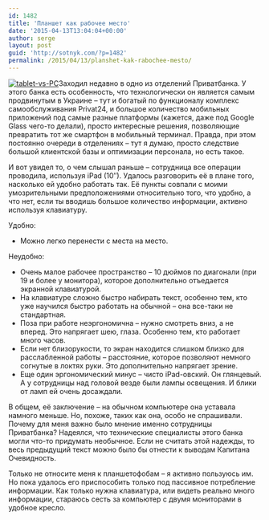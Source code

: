 ```yaml
---
id: 1482
title: 'Планшет как рабочее место'
date: '2015-04-13T13:04:04+00:00'
author: serge
layout: post
guid: 'http://sotnyk.com/?p=1482'
permalink: /2015/04/13/planshet-kak-rabochee-mesto/
---
```


[![tablet-vs-PC](http://localhost/wp-content/uploads/2015/04/tablet-vs-PC-300x153.jpg)](http://localhost/wp-content/uploads/2015/04/tablet-vs-PC.jpg)Заходил недавно в одно из отделений Приватбанка. У этого банка есть особенность, что технологически он является самым продвинутым в Украине – тут и богатый по функционалу комплекс самообслуживания Privat24, и большое количество мобильных приложений под самые разные платформы (кажется, даже под Google Glass чего-то делали), просто интересные решения, позволяющие превратить тот же смартфон в мобильный терминал. Правда, при этом постоянно очереди в отделениях – тут я думаю, просто следствие большой клиентской базы и оптимизации персонала, но есть такое.

И вот увидел то, о чем слышал раньше – сотрудница все операции проводила, используя iPad (10″). Удалось разговорить её в плане того, насколько ей удобно работать так. Её пункты совпали с моими умозрительными предположениями относительно того, что удобно, а что нет, если ты вводишь большое количество информации, активно используя клавиатуру.

Удобно:

- Можно легко перенести с места на место.

Неудобно:

- Очень малое рабочее пространство – 10 дюймов по диагонали (при 19 и более у монитора), которое дополнительно отъедается экранной клавиатурой.
- На клавиатуре сложно быстро набирать текст, особенно тем, кто уже научился быстро работать на обычной – она все-таки не стандартная.
- Поза при работе неэргономична – нужно смотреть вниз, а не вперед. Это напрягает шею, глаза. Особенно тем, кто работает много часов.
- Если нет близорукости, то экран находится слишком близко для расслабленной работы – расстояние, которое позволяют немного согнутые в локтях руки. Это дополнительно напрягает зрение.
- Еще один эргономический минус – чисто iPad-овский. Он глянцевый. А у сотрудницы над головой везде были лампы освещения. И блики от ламп ей очень досаждали.

В общем, её заключение – на обычном компьютере она уставала намного меньше. Но, похоже, таких как она, особо не спрашивали. Почему для меня важно было мнение именно сотрудницы Приватбанка? Надеялся, что технические специалисты этого банка могли что-то придумать необычное. Если не считать этой надежды, то весь предыдущий текст можно было бы отнести к выводам Капитана Очевидность.

Только не относите меня к планшетофобам – я активно пользуюсь им. Но пока удалось его приспособить только под пассивное потребление информации. Как только нужна клавиатура, или видеть реально много информации, стараюсь сесть за компьютер с двумя мониторами в удобное кресло.